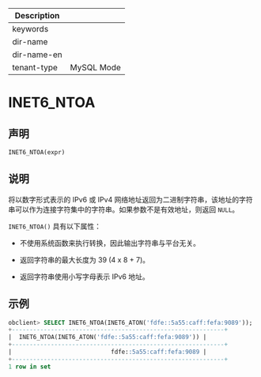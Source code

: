 | Description   |                 |
|---------------|-----------------|
| keywords      |                 |
| dir-name      |                 |
| dir-name-en   |                 |
| tenant-type   | MySQL Mode      |

# INET6_NTOA

## 声明

```sql
INET6_NTOA(expr)
```

## 说明

将以数字形式表示的 IPv6 或 IPv4 网络地址返回为二进制字符串，该地址的字符串可以作为连接字符集中的字符串。如果参数不是有效地址，则返回 `NULL`。

`INET6_NTOA()` 具有以下属性：

* 不使用系统函数来执行转换，因此输出字符串与平台无关。

* 返回字符串的最大长度为 39 (4 x 8 + 7)。

* 返回字符串使用小写字母表示 IPv6 地址。

## 示例

```sql
obclient> SELECT INET6_NTOA(INET6_ATON('fdfe::5a55:caff:fefa:9089'));
+------------------------------------------------------------+
|  INET6_NTOA(INET6_ATON('fdfe::5a55:caff:fefa:9089')) |
+------------------------------------------------------------+
|                            fdfe::5a55:caff:fefa:9089 |
+------------------------------------------------------------+
1 row in set
```
